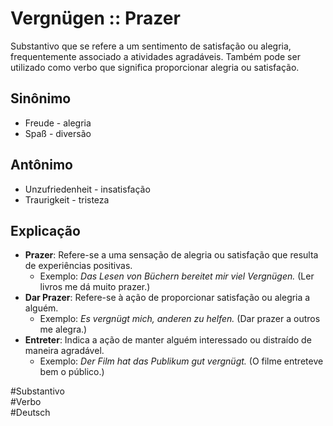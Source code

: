 # Vergnügen :: Prazer
Substantivo que se refere a um sentimento de satisfação ou alegria, frequentemente associado a atividades agradáveis. Também pode ser utilizado como verbo que significa proporcionar alegria ou satisfação.

## Sinônimo
- Freude - alegria  
- Spaß - diversão  

## Antônimo
- Unzufriedenheit - insatisfação  
- Traurigkeit - tristeza  

## Explicação
- **Prazer**: Refere-se a uma sensação de alegria ou satisfação que resulta de experiências positivas.
  - Exemplo: *Das Lesen von Büchern bereitet mir viel Vergnügen.* (Ler livros me dá muito prazer.)
- **Dar Prazer**: Refere-se à ação de proporcionar satisfação ou alegria a alguém.
  - Exemplo: *Es vergnügt mich, anderen zu helfen.* (Dar prazer a outros me alegra.)
- **Entreter**: Indica a ação de manter alguém interessado ou distraído de maneira agradável.
  - Exemplo: *Der Film hat das Publikum gut vergnügt.* (O filme entreteve bem o público.)

#Substantivo  
#Verbo  
#Deutsch
